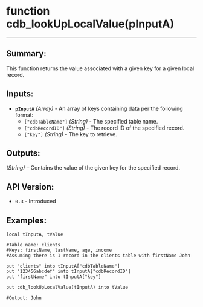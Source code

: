 # function cdb_lookUpLocalValue(pInputA)
---
## Summary:
This function returns the value associated with a given key for a given local record.

## Inputs:
* **`pInputA`** *(Array)* - An array of keys containing data per the following format:
    * `["cdbTableName"]` *(String)* - The specified table name.
    * `["cdbRecordID"]` *(String)* - The record ID of the specified record.
    * `["key"]` *(String)* - The key to retrieve.

## Outputs:
*(String)* – Contains the value of the given key for the specified record.

## API Version:
* `0.3` - Introduced

## Examples:
```
local tInputA, tValue 

#Table name: clients
#Keys: firstName, lastName, age, income
#Assuming there is 1 record in the clients table with firstName John

put "clients" into tInputA["cdbTableName"]
put "123456abcdef" into tInputA["cdbRecordID"]
put "firstName" into tInputA["key"]
     
put cdb_lookUpLocalValue(tInputA) into tValue

#Output: John
```